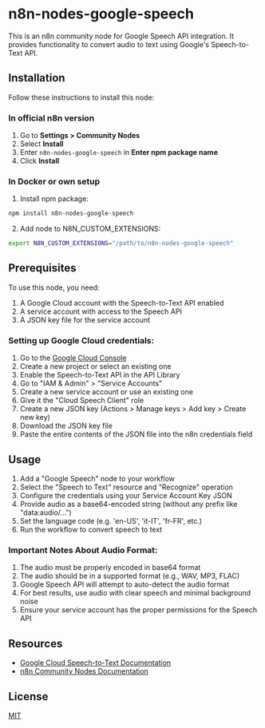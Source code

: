 # n8n-nodes-google-speech

This is an n8n community node for Google Speech API integration. It provides functionality to convert audio to text using Google's Speech-to-Text API.

## Installation

Follow these instructions to install this node:

### In official n8n version

1. Go to **Settings > Community Nodes**
2. Select **Install**
3. Enter `n8n-nodes-google-speech` in **Enter npm package name**
4. Click **Install**

### In Docker or own setup

1. Install npm package:
```bash
npm install n8n-nodes-google-speech
```
2. Add node to N8N_CUSTOM_EXTENSIONS:
```bash
export N8N_CUSTOM_EXTENSIONS="/path/to/n8n-nodes-google-speech"
```

## Prerequisites

To use this node, you need:

1. A Google Cloud account with the Speech-to-Text API enabled
2. A service account with access to the Speech API
3. A JSON key file for the service account

### Setting up Google Cloud credentials:

1. Go to the [Google Cloud Console](https://console.cloud.google.com/)
2. Create a new project or select an existing one
3. Enable the Speech-to-Text API in the API Library
4. Go to "IAM & Admin" > "Service Accounts"
5. Create a new service account or use an existing one
6. Give it the "Cloud Speech Client" role
7. Create a new JSON key (Actions > Manage keys > Add key > Create new key)
8. Download the JSON key file
9. Paste the entire contents of the JSON file into the n8n credentials field

## Usage

1. Add a "Google Speech" node to your workflow
2. Select the "Speech to Text" resource and "Recognize" operation
3. Configure the credentials using your Service Account Key JSON
4. Provide audio as a base64-encoded string (without any prefix like "data:audio/...")
5. Set the language code (e.g. 'en-US', 'it-IT', 'fr-FR', etc.)
6. Run the workflow to convert speech to text

### Important Notes About Audio Format:
1. The audio must be properly encoded in base64 format
2. The audio should be in a supported format (e.g., WAV, MP3, FLAC)
3. Google Speech API will attempt to auto-detect the audio format
4. For best results, use audio with clear speech and minimal background noise
5. Ensure your service account has the proper permissions for the Speech API

## Resources

* [Google Cloud Speech-to-Text Documentation](https://cloud.google.com/speech-to-text/docs)
* [n8n Community Nodes Documentation](https://docs.n8n.io/integrations/community-nodes/)

## License

[MIT](https://github.com/ziobuddalabs/n8n-google-speech/blob/master/LICENSE.md)